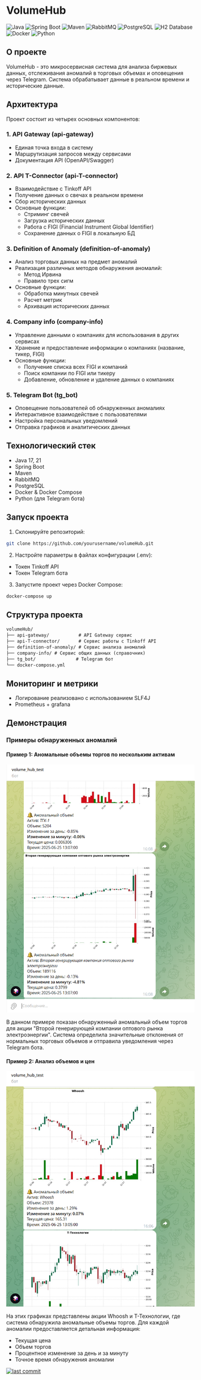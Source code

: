 # VolumeHub

![Java](https://img.shields.io/badge/Java-17-ED8B00?style=for-the-badge&logo=java&logoColor=white) ![Spring Boot](https://img.shields.io/badge/Spring%20Boot-6DB33F?style=for-the-badge&logo=spring-boot&logoColor=white) ![Maven](https://img.shields.io/badge/Maven-C71A36?style=for-the-badge&logo=apache-maven&logoColor=white) ![RabbitMQ](https://img.shields.io/badge/RabbitMQ-FF6600?style=for-the-badge&logo=rabbitmq&logoColor=white) ![PostgreSQL](https://img.shields.io/badge/PostgreSQL-4169E1?style=for-the-badge&logo=postgresql&logoColor=white) ![H2 Database](https://img.shields.io/badge/H2%20Database-0000FF?style=for-the-badge&logo=h2&logoColor=white) ![Docker](https://img.shields.io/badge/Docker-2496ED?style=for-the-badge&logo=docker&logoColor=white) ![Python](https://img.shields.io/badge/Python-3.8+-3776AB?style=for-the-badge&logo=python&logoColor=white)

## О проекте

VolumeHub - это микросервисная система для анализа биржевых данных, отслеживания аномалий в торговых объемах и оповещения через Telegram. Система обрабатывает данные в реальном времени и исторические данные.

## Архитектура

Проект состоит из четырех основных компонентов:

### 1. API Gateway (api-gateway)
- Единая точка входа в систему
- Маршрутизация запросов между сервисами
- Документация API (OpenAPI/Swagger)

### 2. API T-Connector (api-T-connector)
- Взаимодействие с Tinkoff API
- Получение данных о свечах в реальном времени
- Сбор исторических данных
- Основные функции:
  - Стриминг свечей
  - Загрузка исторических данных
  - Работа с FIGI (Financial Instrument Global Identifier)
  - Сохранение данных о FIGI в локальную БД

### 3. Definition of Anomaly (definition-of-anomaly)
- Анализ торговых данных на предмет аномалий
- Реализация различных методов обнаружения аномалий:
  - Метод Ирвина
  - Правило трех сигм
- Основные функции:
  - Обработка минутных свечей
  - Расчет метрик
  - Архивация исторических данных

### 4. Company info (company-info)
- Управление данными о компаниях для использования в других сервисах
- Хранение и предоставление информации о компаниях (название, тикер, FIGI)
- Основные функции:
  - Получение списка всех FIGI и компаний
  - Поиск компании по FIGI или тикеру
  - Добавление, обновление и удаление данных о компаниях

### 5. Telegram Bot (tg_bot)
- Оповещение пользователей об обнаруженных аномалиях
- Интерактивное взаимодействие с пользователями
- Настройка персональных уведомлений
- Отправка графиков и аналитических данных

## Технологический стек

- Java 17, 21
- Spring Boot
- Maven
- RabbitMQ
- PostgreSQL
- Docker & Docker Compose
- Python (для Telegram бота)

## Запуск проекта

1. Склонируйте репозиторий:
```bash
git clone https://github.com/yourusername/volumeHub.git
```

2. Настройте параметры в файлах конфигурации (.env):
- Токен Tinkoff API
- Токен Telegram бота

3. Запустите проект через Docker Compose:
```bash
docker-compose up 
```

## Структура проекта

```
volumeHub/
├── api-gateway/           # API Gateway сервис
├── api-T-connector/       # Сервис работы с Tinkoff API
├── definition-of-anomaly/ # Сервис анализа аномалий
├── company-info/ # Сервис общих данных (справочник)
├── tg_bot/               # Telegram бот
└── docker-compose.yml
```

## Мониторинг и метрики

- Логирование реализовано с использованием SLF4J
- Prometheus + grafana

## Демонстрация

### Примеры обнаруженных аномалий

#### Пример 1: Аномальные объемы торгов по нескольким активам
![Пример аномалий 1](screenshot1.png)

В данном примере показан обнаруженный аномальный объем торгов для акции "Второй генерирующей компании оптового рынка электроэнергии". Система определила значительные отклонения от нормальных торговых объемов и отправила уведомления через Telegram бота.

#### Пример 2: Анализ объемов и цен
![Пример аномалий 2](screenshot2.png)

На этих графиках представлены акции Whoosh и Т-Технологии, где система обнаружила аномальные объемы торгов. Для каждой аномалии предоставляется детальная информация:
- Текущая цена
- Объем торгов
- Процентное изменение за день и за минуту
- Точное время обнаружения аномалии

[![last commit](https://img.shields.io/badge/last%20commit-today-blue)](https://github.com/yourusername/volumeHub)
